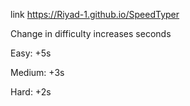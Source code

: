 link https://Riyad-1.github.io/SpeedTyper

Change in difficulty increases seconds

Easy: +5s

Medium: +3s

Hard: +2s
